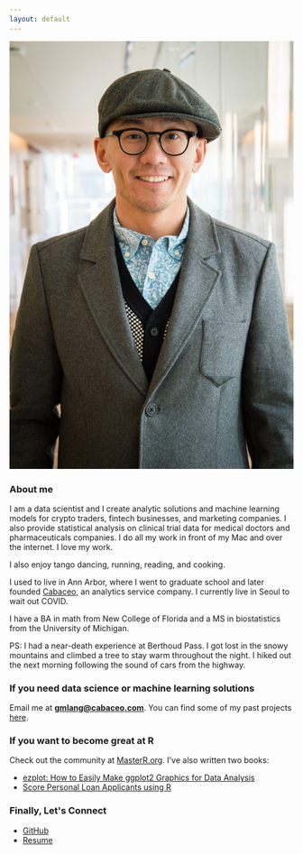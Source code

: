 ```yaml
---
layout: default
---
```


![](image/gmlang.jpg)

### About me

I am a data scientist and I create analytic solutions and machine learning models for crypto traders, fintech businesses, and marketing companies. I also provide statistical analysis on clinical trial data for medical doctors and pharmaceuticals companies. I do all my work in front of my Mac and over the internet. I love my work.

I also enjoy tango dancing, running, reading, and cooking.

I used to live in Ann Arbor, where I went to graduate school and later founded [Cabaceo](https://cabaceo.com), an analytics service company. I currently live in Seoul to wait out COVID.

I have a BA in math from New College of Florida and a MS in biostatistics from the University of Michigan.

PS: I had a near-death experience at Berthoud Pass. I got lost in the snowy mountains and climbed a tree to stay warm throughout the night. I hiked out the next morning following the sound of cars from the highway.

### If you need data science or machine learning solutions

Email me at **gmlang@cabaceo.com**. You can find some of my past projects [here](https://cabaceo.com/consulting/).

### If you want to become great at R

Check out the community at [MasterR.org](https://masterr.org). I've also written two books:

- [ezplot: How to Easily Make ggplot2 Graphics for Data Analysis](https://leanpub.com/ezplot/)
- [Score Personal Loan Applicants using R](https://leanpub.com/scorepersonalloanapplicantsusingr)

### Finally, Let's Connect

* [GitHub](http://github.com/gmlang)
* [Resume](https://github.com/gmlang/gmlang.github.io/raw/master/assets/gmlang_resume.pdf)